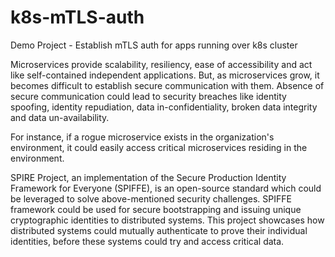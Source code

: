 # k8s-mTLS-auth
Demo Project - Establish mTLS auth for apps running over k8s cluster


Microservices provide scalability, resiliency, ease of accessibility and act like self-contained independent applications. But, as microservices grow, it becomes difficult to establish secure communication with them. Absence of secure communication could lead to security breaches like identity spoofing, identity repudiation, data in-confidentiality, broken data integrity and data un-availability. 

For instance, if a rogue microservice exists in the organization's environment, it could easily access critical microservices residing in the environment.

SPIRE Project, an implementation of the Secure Production Identity Framework for Everyone (SPIFFE), is an open-source standard which could be leveraged to solve above-mentioned security challenges. SPIFFE framework could be used for secure bootstrapping and issuing unique cryptographic identities to distributed systems. This project showcases how distributed systems could mutually authenticate to prove their individual identities, before these systems could try and access critical data.

